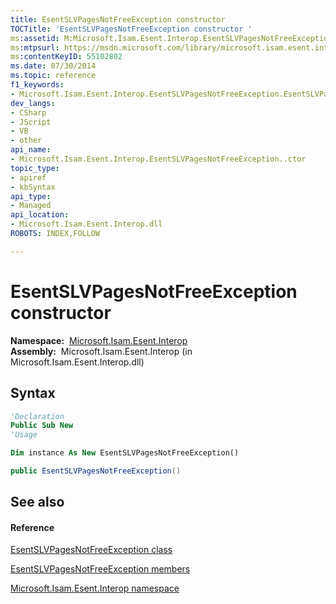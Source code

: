 ```yaml
---
title: EsentSLVPagesNotFreeException constructor 
TOCTitle: 'EsentSLVPagesNotFreeException constructor '
ms:assetid: M:Microsoft.Isam.Esent.Interop.EsentSLVPagesNotFreeException.#ctor
ms:mtpsurl: https://msdn.microsoft.com/library/microsoft.isam.esent.interop.esentslvpagesnotfreeexception.esentslvpagesnotfreeexception(v=EXCHG.10)
ms:contentKeyID: 55102802
ms.date: 07/30/2014
ms.topic: reference
f1_keywords:
- Microsoft.Isam.Esent.Interop.EsentSLVPagesNotFreeException.EsentSLVPagesNotFreeException
dev_langs:
- CSharp
- JScript
- VB
- other
api_name: 
- Microsoft.Isam.Esent.Interop.EsentSLVPagesNotFreeException..ctor
topic_type: 
- apiref
- kbSyntax
api_type: 
- Managed
api_location: 
- Microsoft.Isam.Esent.Interop.dll
ROBOTS: INDEX,FOLLOW

---
```


# EsentSLVPagesNotFreeException constructor

**Namespace:**  [Microsoft.Isam.Esent.Interop](./microsoft.isam.esent.interop-namespace.md)  
**Assembly:**  Microsoft.Isam.Esent.Interop (in Microsoft.Isam.Esent.Interop.dll)

## Syntax

``` vb
'Declaration
Public Sub New
'Usage

Dim instance As New EsentSLVPagesNotFreeException()
```

``` csharp
public EsentSLVPagesNotFreeException()
```

## See also

#### Reference

[EsentSLVPagesNotFreeException class](./esentslvpagesnotfreeexception-class.md)

[EsentSLVPagesNotFreeException members](./esentslvpagesnotfreeexception-members.md)

[Microsoft.Isam.Esent.Interop namespace](./microsoft.isam.esent.interop-namespace.md)